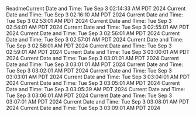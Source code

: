 ReadmeCurrent Date and Time: Tue Sep  3 02:14:33 AM PDT 2024
Current Date and Time: Tue Sep  3 02:16:10 AM PDT 2024
Current Date and Time: Tue Sep  3 02:53:01 AM PDT 2024
Current Date and Time: Tue Sep  3 02:54:01 AM PDT 2024
Current Date and Time: Tue Sep  3 02:55:01 AM PDT 2024
Current Date and Time: Tue Sep  3 02:56:01 AM PDT 2024
Current Date and Time: Tue Sep  3 02:57:01 AM PDT 2024
Current Date and Time: Tue Sep  3 02:58:01 AM PDT 2024
Current Date and Time: Tue Sep  3 02:59:01 AM PDT 2024
Current Date and Time: Tue Sep  3 03:00:01 AM PDT 2024
Current Date and Time: Tue Sep  3 03:01:01 AM PDT 2024
Current Date and Time: Tue Sep  3 03:01:01 AM PDT 2024
Current Date and Time: Tue Sep  3 03:02:01 AM PDT 2024
Current Date and Time: Tue Sep  3 03:03:01 AM PDT 2024
Current Date and Time: Tue Sep  3 03:04:01 AM PDT 2024
Current Date and Time: Tue Sep  3 03:05:01 AM PDT 2024
Current Date and Time: Tue Sep  3 03:05:39 AM PDT 2024
Current Date and Time: Tue Sep  3 03:06:01 AM PDT 2024
Current Date and Time: Tue Sep  3 03:07:01 AM PDT 2024
Current Date and Time: Tue Sep  3 03:08:01 AM PDT 2024
Current Date and Time: Tue Sep  3 03:09:01 AM PDT 2024
